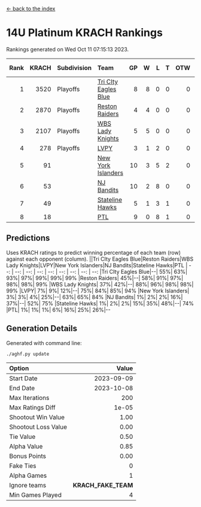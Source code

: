 [<- back to the index](readme.md)
# 14U Platinum KRACH Rankings
Rankings generated on Wed Oct 11 07:15:13 2023.

Rank|KRACH|Subdivision|Team|GP|W|L|T|OTW|OTL|SoS|Exp Wins|Win Diff
---:|---:|:---|:---|---:|---:|---:|---:|---:|---:|---:|---:|---:
1|3520|Playoffs|[Tri CIty Eagles Blue](https://gamesheetstats.com/seasons/3663/teams/140831/schedule)|8|8|0|0|0|0|62|8.8|-0.0
2|2870|Playoffs|[Reston Raiders](https://gamesheetstats.com/seasons/3663/teams/140829/schedule)|4|4|0|0|0|0|92|4.9|0.0
3|2107|Playoffs|[WBS Lady Knights](https://gamesheetstats.com/seasons/3663/teams/140825/schedule)|5|5|0|0|0|0|54|5.9|0.0
4|278|Playoffs|[LVPY](https://gamesheetstats.com/seasons/3663/teams/140820/schedule)|3|1|2|0|0|0|1625|1.8|-0.0
5|91||[New York Islanders](https://gamesheetstats.com/seasons/3663/teams/140832/schedule)|10|3|5|2|0|0|779|4.9|0.0
6|53||[NJ Bandits](https://gamesheetstats.com/seasons/3663/teams/140828/schedule)|10|2|8|0|0|0|1628|2.9|0.0
7|49||[Stateline Hawks](https://gamesheetstats.com/seasons/3663/teams/140830/schedule)|5|1|3|1|0|0|783|2.4|0.0
8|18||[PTL](https://gamesheetstats.com/seasons/3663/teams/140827/schedule)|9|0|8|1|0|0|1584|1.4|0.0

## Predictions
Uses KRACH ratings to predict winning percentage of each team (row) against each opponent (column).
||Tri CIty Eagles Blue|Reston Raiders|WBS Lady Knights|LVPY|New York Islanders|NJ Bandits|Stateline Hawks|PTL
| --: | --: | --: | --: | --: | --: | --: | --: | --: 
|Tri CIty Eagles Blue|--| 55%| 63%| 93%| 97%| 99%| 99%| 99%
|Reston Raiders| 45%|--| 58%| 91%| 97%| 98%| 98%| 99%
|WBS Lady Knights| 37%| 42%|--| 88%| 96%| 98%| 98%| 99%
|LVPY|  7%|  9%| 12%|--| 75%| 84%| 85%| 94%
|New York Islanders|  3%|  3%|  4%| 25%|--| 63%| 65%| 84%
|NJ Bandits|  1%|  2%|  2%| 16%| 37%|--| 52%| 75%
|Stateline Hawks|  1%|  2%|  2%| 15%| 35%| 48%|--| 74%
|PTL|  1%|  1%|  1%|  6%| 16%| 25%| 26%|--

## Generation Details

Generated with command line:
```
./aghf.py update
```

| Option | Value |
| :----- | ----: |
| Start Date | 2023-09-09 |
| End Date | 2023-10-08 |
| Max Iterations | 200 |
| Max Ratings Diff | 1e-05 |
| Shootout Win Value | 1.00 |
| Shootout Loss Value | 0.00 |
| Tie Value | 0.50 |
| Alpha Value | 0.85 |
| Bonus Points | 0.00 |
| Fake Ties | 0 |
| Alpha Games | 1 |
| Ignore teams | __KRACH_FAKE_TEAM__ |
| Min Games Played | 4 |

